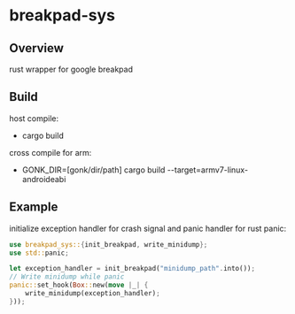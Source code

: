 # breakpad-sys

## Overview
rust wrapper for google breakpad

## Build
host compile:
- cargo build

cross compile for arm:
- GONK_DIR=[gonk/dir/path] cargo build --target=armv7-linux-androideabi


## Example
initialize exception handler for crash signal and panic handler for rust panic: 

```rust
use breakpad_sys::{init_breakpad, write_minidump};
use std::panic;

let exception_handler = init_breakpad("minidump_path".into());
// Write minidump while panic
panic::set_hook(Box::new(move |_| {
	write_minidump(exception_handler);
}));


